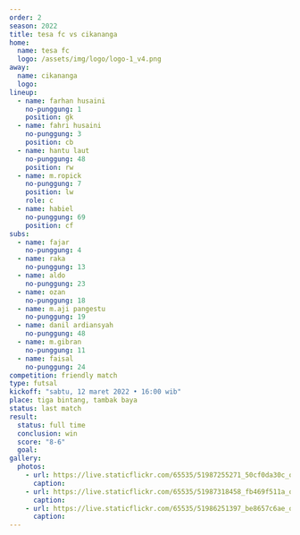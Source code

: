 ```yaml
---
order: 2
season: 2022
title: tesa fc vs cikananga
home:
  name: tesa fc
  logo: /assets/img/logo/logo-1_v4.png
away:
  name: cikananga
  logo: 
lineup:
  - name: farhan husaini
    no-punggung: 1
    position: gk
  - name: fahri husaini
    no-punggung: 3
    position: cb
  - name: hantu laut
    no-punggung: 48
    position: rw
  - name: m.ropick
    no-punggung: 7
    position: lw
    role: c
  - name: habiel
    no-punggung: 69
    position: cf
subs:
  - name: fajar
    no-punggung: 4
  - name: raka
    no-punggung: 13
  - name: aldo
    no-punggung: 23
  - name: ozan
    no-punggung: 18
  - name: m.aji pangestu
    no-punggung: 19
  - name: danil ardiansyah
    no-punggung: 48
  - name: m.gibran
    no-punggung: 11
  - name: faisal
    no-punggung: 24
competition: friendly match
type: futsal
kickoff: "sabtu, 12 maret 2022 • 16:00 wib"
place: tiga bintang, tambak baya
status: last match
result:
  status: full time
  conclusion: win
  score: "8-6"
  goal: 
gallery:
  photos:
    - url: https://live.staticflickr.com/65535/51987255271_50cf0da30c_o.jpg
      caption:
    - url: https://live.staticflickr.com/65535/51987318458_fb469f511a_o.jpg
      caption:
    - url: https://live.staticflickr.com/65535/51986251397_be8657c6ae_o.jpg
      caption:
---
```

